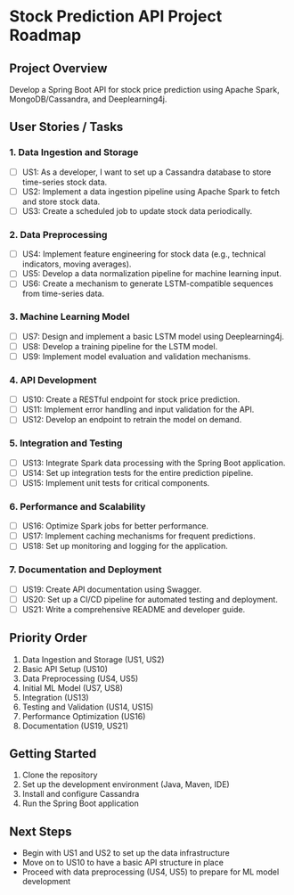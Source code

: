 # Stock Prediction API Project Roadmap

## Project Overview
Develop a Spring Boot API for stock price prediction using Apache Spark, MongoDB/Cassandra, and Deeplearning4j.

## User Stories / Tasks

### 1. Data Ingestion and Storage
- [ ] US1: As a developer, I want to set up a Cassandra database to store time-series stock data.
- [ ] US2: Implement a data ingestion pipeline using Apache Spark to fetch and store stock data.
- [ ] US3: Create a scheduled job to update stock data periodically.

### 2. Data Preprocessing
- [ ] US4: Implement feature engineering for stock data (e.g., technical indicators, moving averages).
- [ ] US5: Develop a data normalization pipeline for machine learning input.
- [ ] US6: Create a mechanism to generate LSTM-compatible sequences from time-series data.

### 3. Machine Learning Model
- [ ] US7: Design and implement a basic LSTM model using Deeplearning4j.
- [ ] US8: Develop a training pipeline for the LSTM model.
- [ ] US9: Implement model evaluation and validation mechanisms.

### 4. API Development
- [ ] US10: Create a RESTful endpoint for stock price prediction.
- [ ] US11: Implement error handling and input validation for the API.
- [ ] US12: Develop an endpoint to retrain the model on demand.

### 5. Integration and Testing
- [ ] US13: Integrate Spark data processing with the Spring Boot application.
- [ ] US14: Set up integration tests for the entire prediction pipeline.
- [ ] US15: Implement unit tests for critical components.

### 6. Performance and Scalability
- [ ] US16: Optimize Spark jobs for better performance.
- [ ] US17: Implement caching mechanisms for frequent predictions.
- [ ] US18: Set up monitoring and logging for the application.

### 7. Documentation and Deployment
- [ ] US19: Create API documentation using Swagger.
- [ ] US20: Set up a CI/CD pipeline for automated testing and deployment.
- [ ] US21: Write a comprehensive README and developer guide.

## Priority Order
1. Data Ingestion and Storage (US1, US2)
2. Basic API Setup (US10)
3. Data Preprocessing (US4, US5)
4. Initial ML Model (US7, US8)
5. Integration (US13)
6. Testing and Validation (US14, US15)
7. Performance Optimization (US16)
8. Documentation (US19, US21)

## Getting Started
1. Clone the repository
2. Set up the development environment (Java, Maven, IDE)
3. Install and configure Cassandra
4. Run the Spring Boot application

## Next Steps
- Begin with US1 and US2 to set up the data infrastructure
- Move on to US10 to have a basic API structure in place
- Proceed with data preprocessing (US4, US5) to prepare for ML model development

